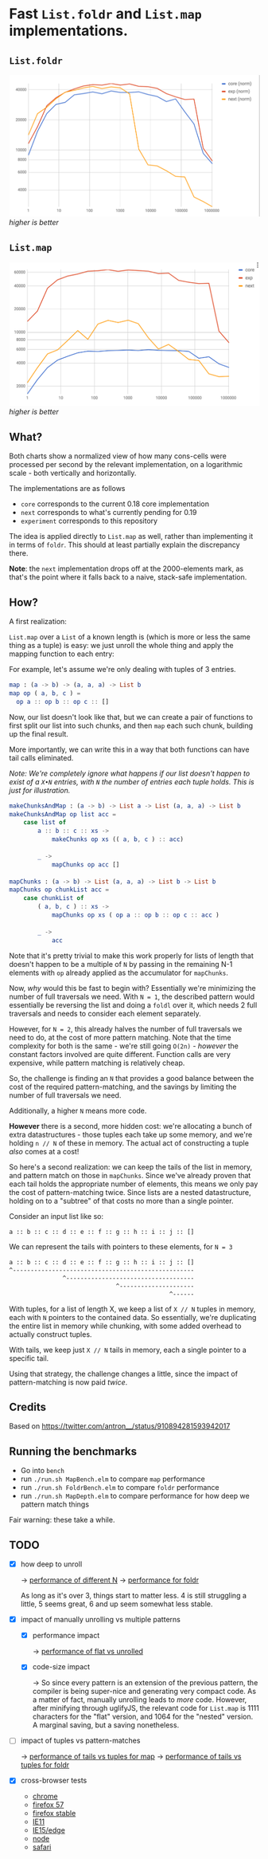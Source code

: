 # Fast `List.foldr` and `List.map` implementations.

## `List.foldr`

![map](charts/foldr.png)
_higher is better_

## `List.map`

![map](charts/map.png)
_higher is better_

## What?

Both charts show a normalized view of how many cons-cells were processed per second by the relevant implementation, on a logarithmic scale - both vertically and horizontally.

The implementations are as follows
- `core` corresponds to the current 0.18 core implementation
- `next` corresponds to what's currently pending for 0.19
- `experiment` corresponds to this repository

The idea is applied directly to `List.map` as well, rather than implementing it in terms of `foldr`. This should at least partially explain the discrepancy there.

**Note**: the `next` implementation drops off at the 2000-elements mark, as that's the point where it falls back to a naive, stack-safe implementation.

## How?

A first realization:

`List.map` over a `List` of a known length is (which is more or less the same thing as a tuple) is easy: we just unroll the whole thing and apply the mapping function to each entry:

For example, let's assume we're only dealing with tuples of 3 entries.

```elm
map : (a -> b) -> (a, a, a) -> List b
map op ( a, b, c ) =
  op a :: op b :: op c :: []
```

Now, our list doesn't look like that, but we can create a pair of functions to first split our list into such chunks, and then `map` each such chunk, building up the final result.

More importantly, we can write this in a way that both functions can have tail calls eliminated.

_Note: We're completely ignore what happens if our list doesn't happen to exist of a `X•N` entries, with `N` the number of entries each tuple holds. This is just for illustration._

```elm
makeChunksAndMap : (a -> b) -> List a -> List (a, a, a) -> List b
makeChunksAndMap op list acc =
    case list of
        a :: b :: c :: xs ->
            makeChunks op xs (( a, b, c ) :: acc)

        _ ->
            mapChunks op acc []

mapChunks : (a -> b) -> List (a, a, a) -> List b -> List b
mapChunks op chunkList acc =
    case chunkList of
        ( a, b, c ) :: xs ->
            mapChunks op xs ( op a :: op b :: op c :: acc )

        _ ->
            acc
```

Note that it's pretty trivial to make this work properly for lists of length that doesn't happen to be a multiple of `N` by passing in the remaining N-1 elements with `op` already applied as the accumulator for `mapChunks`.

Now, _why_ would this be fast to begin with? Essentially we're minimizing the number of full traversals we need. With `N = 1`, the described pattern would essentially be reversing the list and doing a `foldl` over it, which needs 2 full traversals and needs to consider each element separately.

However, for `N = 2`, this already halves the number of full traversals we need to do, at the cost of more pattern matching. Note that the time complexity for both is the same - we're still going `O(2n)` - _however_ the constant factors involved are quite different. Function calls are very expensive, while pattern matching is relatively cheap.

So, the challenge is finding an `N` that provides a good balance between the cost of the required pattern-matching, and the savings by limiting the number of full traversals we need.

Additionally, a higher `N` means more code.

**However** there is a second, more hidden cost: we're allocating a bunch of extra datastructures - those tuples each take up some memory, and we're holding `n // N` of these in memory. The actual act of constructing a tuple _also_ comes at a cost!

So here's a second realization: we can keep the tails of the list in memory, and pattern match on those in `mapChunks`. Since we've already proven that each tail holds the appropriate number of elements, this means we only pay the cost of pattern-matching twice. Since lists are a nested datastructure, holding on to a "subtree" of that costs no more than a single pointer.

Consider an input list like so:

```
a :: b :: c :: d :: e :: f :: g :: h :: i :: j :: []
```

We can represent the tails with pointers to these elements, for `N = 3`

```
a :: b :: c :: d :: e :: f :: g :: h :: i :: j :: []
^---------------------------------------------------
               ^------------------------------------
                              ^---------------------
                                             ^------
```

With tuples, for a list of length X, we keep a list of `X // N` tuples in memory, each with `N` pointers to the contained data. So essentially, we're duplicating the entire list in memory while chunking, with some added overhead to actually construct tuples.

With tails, we keep just `X // N` tails in memory, each a single pointer to a specific tail.

Using that strategy, the challenge changes a little, since the impact of pattern-matching is now paid _twice_.

## Credits

Based on https://twitter.com/antron__/status/910894281593942017

## Running the benchmarks

- Go into `bench`
- run `./run.sh MapBench.elm` to compare `map` performance
- run `./run.sh FoldrBench.elm` to compare `foldr` performance
- run `./run.sh MapDepth.elm` to compare performance for how deep we pattern match things

Fair warning: these take a while.

## TODO

- [x] how deep to unroll

  -> [performance of different N](charts/depth.png)
  -> [performance for foldr](charts/foldrdepth.png)

  As long as it's over 3, things start to matter less. 4 is still struggling a little, 5 seems great, 6 and up seem somewhat less stable.

- [x] impact of manually unrolling vs multiple patterns
  - [x] performance impact

    -> [performance of flat vs unrolled](charts/flatvsunrolled.png)

  - [x] code-size impact

    -> So since every pattern is an extension of the previous pattern, the compiler is being super-nice and generating very compact code. As a matter of fact, manually unrolling leads to _more_ code. However, after minifying through uglifyJS, the relevant code for `List.map` is 1111 characters for the "flat" version, and 1064 for the "nested" version. A marginal saving, but a saving nonetheless.

- [ ] impact of tuples vs pattern-matches

  -> [performance of tails vs tuples for map](charts/tailtuplesmapperf.png)
  -> [performance of tails vs tuples for foldr](charts/tailstuplesfoldrperf.png)

- [x] cross-browser tests
  - [chrome](charts/chrome-map.png)
  - [firefox 57](charts/ff57-map.png)
  - [firefox stable](charts/ffstable-map.png)
  - [IE11](charts/ie11-map.png)
  - [IE15/edge](charts/ie15-map.png)
  - [node](charts/node-map.png)
  - [safari](charts/safari-map.png)
